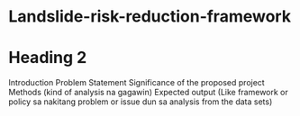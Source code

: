 # Landslide-risk-reduction-framework

# Heading 2
Introduction
Problem Statement
Significance of the proposed project
Methods (kind of analysis na gagawin)
Expected output (Like framework or policy sa nakitang problem or issue dun sa analysis from the data sets)
